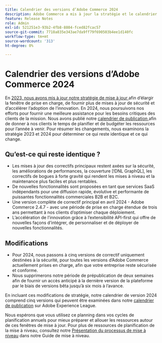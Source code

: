 ```yaml
---
title: Calendrier des versions d’Adobe Commerce 2024
description: Adobe Commerce a mis à jour la stratégie et le calendrier de publication pour 2024.
feature: Release Notes
role: Admin
exl-id: 521251e3-93b2-4fb8-8804-fced82fcac57
source-git-commit: 7718a835e343ae7da9ff79f690503b4ee1d140fc
workflow-type: tm+mt
source-wordcount: '313'
ht-degree: 0%

---
```


# Calendrier des versions d’Adobe Commerce 2024

En [2023, nous avons mis à jour notre stratégie de mise à jour ](https://business.adobe.com/blog/the-latest/adobe-announces-expanded-support) afin d’élargir la fenêtre de prise en charge, de fournir plus de mises à jour de sécurité et d’accélérer l’adoption de l’innovation. En 2024, nous poursuivons nos efforts pour fournir une meilleure assistance pour les besoins critiques des clients de la mission. Nous avons publié notre [ calendrier de publication ](https://experienceleague.adobe.com/docs/commerce-operations/release/planning/schedule.html) afin de donner à nos clients le temps de planifier et de budgéter les ressources pour l’année à venir. Pour résumer les changements, nous examinons la stratégie 2023 et 2024 pour déterminer ce qui reste identique et ce qui change.

## Qu’est-ce qui reste identique ?

* Les mises à jour des correctifs principaux restent axées sur la sécurité, les améliorations de performances, la couverture [!DNL GraphQL], les correctifs de bogues à forte gravité qui rendent les mises à niveau et la maintenance plus faciles et plus rentables.
* De nouvelles fonctionnalités sont proposées en tant que services SaaS indépendants pour une diffusion rapide, évolutive et performante de puissantes fonctionnalités commerciales B2B et B2C.
* Une version complète de correctif principal en avril 2024 - Adobe Commerce 2.4.7 - avec une période de prise en charge étendue de trois ans permettant à nos clients d’optimiser chaque déploiement.
* L’accélération de l’innovation grâce à l’extensibilité API-first qui offre de nouvelles façons d’intégrer, de personnaliser et de déployer de nouvelles fonctionnalités.

## Modifications

* Pour 2024, nous passons à cinq versions de correctif uniquement destinées à la sécurité, pour toutes les versions d’Adobe Commerce actuellement prises en charge, afin que votre entreprise reste sécurisée et conforme.
* Nous supprimerons notre période de prépublication de deux semaines afin de fournir un accès anticipé à la dernière version de la plateforme par le biais de versions bêta jusqu’à six mois à l’avance.

En incluant ces modifications de stratégie, notre calendrier de version 2024 comprend cinq versions qui peuvent être examinées dans notre [calendrier de publication](https://experienceleague.adobe.com/docs/commerce-operations/release/planning/schedule.html) sur Adobe Experience League.

Nous espérons que vous utilisez ce planning dans vos cycles de planification annuels pour mieux préparer et allouer les ressources autour de ces fenêtres de mise à jour. Pour plus de ressources de planification de la mise à niveau, consultez notre [Présentation du processus de mise à niveau](/docs/commerce-operations/upgrade-guide/overview.html) dans notre Guide de mise à niveau.
